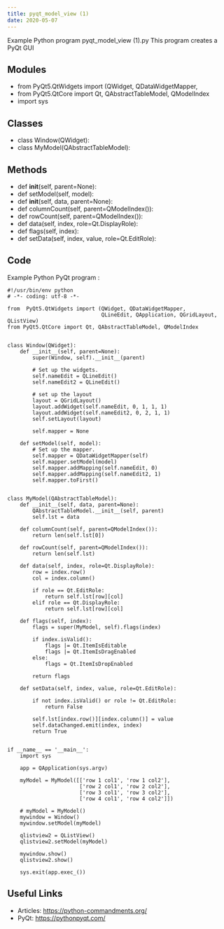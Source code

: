```yaml
---
title: pyqt_model_view (1)
date: 2020-05-07
---
```

Example Python program pyqt_model_view (1).py
This program creates a PyQt GUI

## Modules

* from  PyQt5.QtWidgets import (QWidget, QDataWidgetMapper,
* from PyQt5.QtCore import Qt, QAbstractTableModel, QModelIndex
* import sys

## Classes

* class Window(QWidget):
* class MyModel(QAbstractTableModel):

## Methods

* def __init__(self, parent=None):
* def setModel(self, model):
* def __init__(self, data, parent=None):
* def columnCount(self, parent=QModelIndex()):
* def rowCount(self, parent=QModelIndex()):
* def data(self, index, role=Qt.DisplayRole):
* def flags(self, index):
* def setData(self, index, value, role=Qt.EditRole):

## Code

Example Python PyQt program :

    #!/usr/bin/env python
    # -*- coding: utf-8 -*-
    
    from  PyQt5.QtWidgets import (QWidget, QDataWidgetMapper,
                                  QLineEdit, QApplication, QGridLayout, QListView)
    from PyQt5.QtCore import Qt, QAbstractTableModel, QModelIndex
    
    
    class Window(QWidget):
        def __init__(self, parent=None):
            super(Window, self).__init__(parent)
    
            # Set up the widgets.
            self.nameEdit = QLineEdit()
            self.nameEdit2 = QLineEdit()
    
            # set up the layout
            layout = QGridLayout()
            layout.addWidget(self.nameEdit, 0, 1, 1, 1)
            layout.addWidget(self.nameEdit2, 0, 2, 1, 1)
            self.setLayout(layout)
    
            self.mapper = None
    
        def setModel(self, model):
            # Set up the mapper.
            self.mapper = QDataWidgetMapper(self)
            self.mapper.setModel(model)
            self.mapper.addMapping(self.nameEdit, 0)
            self.mapper.addMapping(self.nameEdit2, 1)
            self.mapper.toFirst()
    
    
    class MyModel(QAbstractTableModel):
        def __init__(self, data, parent=None):
            QAbstractTableModel.__init__(self, parent)
            self.lst = data
    
        def columnCount(self, parent=QModelIndex()):
            return len(self.lst[0])
    
        def rowCount(self, parent=QModelIndex()):
            return len(self.lst)
    
        def data(self, index, role=Qt.DisplayRole):
            row = index.row()
            col = index.column()
    
            if role == Qt.EditRole:
                return self.lst[row][col]
            elif role == Qt.DisplayRole:
                return self.lst[row][col]
    
        def flags(self, index):
            flags = super(MyModel, self).flags(index)
    
            if index.isValid():
                flags |= Qt.ItemIsEditable
                flags |= Qt.ItemIsDragEnabled
            else:
                flags = Qt.ItemIsDropEnabled
    
            return flags
    
        def setData(self, index, value, role=Qt.EditRole):
    
            if not index.isValid() or role != Qt.EditRole:
                return False
    
            self.lst[index.row()][index.column()] = value
            self.dataChanged.emit(index, index)
            return True
    
    
    if __name__ == '__main__':
        import sys
    
        app = QApplication(sys.argv)
    
        myModel = MyModel([['row 1 col1', 'row 1 col2'],
                           ['row 2 col1', 'row 2 col2'],
                           ['row 3 col1', 'row 3 col2'],
                           ['row 4 col1', 'row 4 col2']])
    
        # myModel = MyModel()
        mywindow = Window()
        mywindow.setModel(myModel)
    
        qlistview2 = QListView()
        qlistview2.setModel(myModel)
    
        mywindow.show()
        qlistview2.show()
    
        sys.exit(app.exec_())
    

## Useful Links

- Articles: https://python-commandments.org/
- PyQt: https://pythonpyqt.com/

